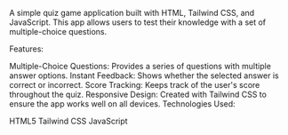 A simple quiz game application built with HTML, Tailwind CSS, and JavaScript. This app allows users to test their knowledge with a set of multiple-choice questions.

Features:

Multiple-Choice Questions: Provides a series of questions with multiple answer options.
Instant Feedback: Shows whether the selected answer is correct or incorrect.
Score Tracking: Keeps track of the user's score throughout the quiz.
Responsive Design: Created with Tailwind CSS to ensure the app works well on all devices.
Technologies Used:

HTML5
Tailwind CSS
JavaScript 
